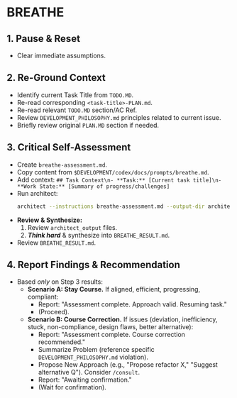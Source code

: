 # BREATHE

## 1. Pause & Reset
- Clear immediate assumptions.

## 2. Re-Ground Context
- Identify current Task Title from `TODO.MD`.
- Re-read corresponding `<task-title>-PLAN.md`.
- Re-read relevant `TODO.MD` section/AC Ref.
- Review `DEVELOPMENT_PHILOSOPHY.md` principles related to current issue.
- Briefly review original `PLAN.MD` section if needed.

## 3. Critical Self-Assessment
- Create `breathe-assessment.md`.
- Copy content from `$DEVELOPMENT/codex/docs/prompts/breathe.md`.
- Add context: `## Task Context\n- **Task:** [Current task title]\n- **Work State:** [Summary of progress/challenges]`
- Run architect:
    ```bash
    architect --instructions breathe-assessment.md --output-dir architect_output --model gemini-2.5-pro-exp-03-25 --model gemini-2.0-flash DEVELOPMENT_PHILOSOPHY.md [relevant-files-to-task]
    ```
- **Review & Synthesize:**
    1. Review `architect_output` files.
    2. ***Think hard*** & synthesize into `BREATHE_RESULT.md`.
- Review `BREATHE_RESULT.md`.

## 4. Report Findings & Recommendation
- Based *only* on Step 3 results:
    - **Scenario A: Stay Course.** If aligned, efficient, progressing, compliant:
        - Report: "Assessment complete. Approach valid. Resuming task."
        - (Proceed).
    - **Scenario B: Course Correction.** If issues (deviation, inefficiency, stuck, non-compliance, design flaws, better alternative):
        - Report: "Assessment complete. Course correction recommended."
        - Summarize Problem (reference specific `DEVELOPMENT_PHILOSOPHY.md` violation).
        - Propose New Approach (e.g., "Propose refactor X," "Suggest alternative Q"). Consider `/consult`.
        - Report: "Awaiting confirmation."
        - (Wait for confirmation).

